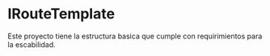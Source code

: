 # IRouteTemplate

Este proyecto tiene la estructura basica que cumple con requirimientos para la escabilidad.


